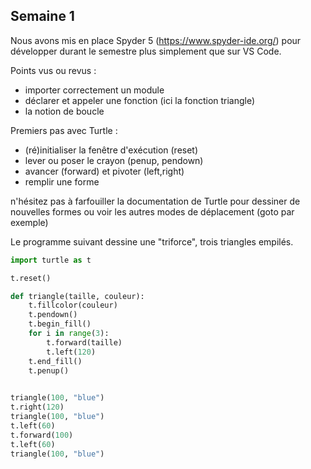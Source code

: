 ## Semaine 1

Nous avons mis en place Spyder 5 (https://www.spyder-ide.org/) pour développer durant le semestre plus simplement que sur VS Code.

Points vus ou revus :
- importer correctement un module
- déclarer et appeler une fonction (ici la fonction triangle)
- la notion de boucle

Premiers pas avec Turtle  :
- (ré)initialiser la fenêtre d'exécution (reset)
- lever ou poser le crayon (penup, pendown)
- avancer (forward) et pivoter (left,right)
- remplir une forme

n'hésitez pas à farfouiller la documentation de Turtle pour dessiner de nouvelles formes ou voir les autres modes de déplacement (goto par exemple)

Le programme suivant dessine une "triforce", trois triangles empilés.


```py
import turtle as t

t.reset()

def triangle(taille, couleur):
    t.fillcolor(couleur)
    t.pendown()
    t.begin_fill()
    for i in range(3):
        t.forward(taille)
        t.left(120)
    t.end_fill()
    t.penup()
    

triangle(100, "blue")
t.right(120)
triangle(100, "blue")
t.left(60)
t.forward(100)
t.left(60)
triangle(100, "blue")
```
